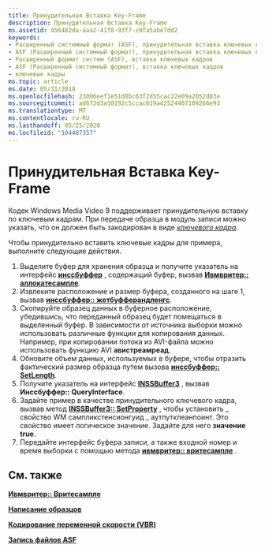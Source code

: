 ```yaml
---
title: Принудительная Вставка Key-Frame
description: Принудительная Вставка Key-Frame
ms.assetid: 456482da-aaa2-41f8-93f7-c0fa5abe7dd2
keywords:
- Расширенный системный формат (ASF), принудительная вставка ключевых кадров
- ASF (Расширенный системный формат), принудительная вставка ключевых кадров
- Расширенный формат систем (ASF), вставка ключевых кадров
- ASF (Расширенный системный формат), вставка ключевых кадров
- ключевые кадры
ms.topic: article
ms.date: 05/31/2018
ms.openlocfilehash: 23006eef1e51d8bc63f2d55cac22e09a2052d83e
ms.sourcegitcommit: ad672d3a10192c5ccac619ad2524407109266e93
ms.translationtype: MT
ms.contentlocale: ru-RU
ms.lasthandoff: 05/25/2020
ms.locfileid: "104487357"
---
```

# <a name="to-force-key-frame-insertion"></a>Принудительная Вставка Key-Frame

Кодек Windows Media Video 9 поддерживает принудительную вставку по ключевым кадрам. При передаче образца в модуль записи можно указать, что он должен быть закодирован в виде [*ключевого кадра*](wmformat-glossary.md).

Чтобы принудительно вставить ключевые кадры для примера, выполните следующие действия.

1.  Выделите буфер для хранения образца и получите указатель на интерфейс [**инссбуффер**](/previous-versions/windows/desktop/api/wmsbuffer/nn-wmsbuffer-inssbuffer) , содержащий буфер, вызвав [**Ивмвритер:: аллокатесампле**](/previous-versions/windows/desktop/api/Wmsdkidl/nf-wmsdkidl-iwmwriter-allocatesample).
2.  Извлеките расположение и размер буфера, созданного на шаге 1, вызвав [**инссбуффер:: жетбуфферандленгс**](/previous-versions/windows/desktop/api/Wmsbuffer/nf-wmsbuffer-inssbuffer-getbufferandlength).
3.  Скопируйте образец данных в буферное расположение, убедившись, что переданный образец будет помещаться в выделенный буфер. В зависимости от источника выборки можно использовать различные функции для копирования данных. Например, при копировании потока из AVI-файла можно использовать функцию AVI **авистреамреад**.
4.  Обновите объем данных, используемых в буфере, чтобы отразить фактический размер образца путем вызова [**инссбуффер:: SetLength**](/previous-versions/windows/desktop/api/Wmsbuffer/nf-wmsbuffer-inssbuffer-setlength).
5.  Получите указатель на интерфейс [**INSSBuffer3**](/previous-versions/windows/desktop/api/wmsbuffer/nn-wmsbuffer-inssbuffer3) , вызвав **Инссбуффер:: QueryInterface**.
6.  Задайте пример в качестве принудительного ключевого кадра, вызвав метод [**INSSBuffer3:: SetProperty**](/previous-versions/windows/desktop/api/Wmsbuffer/nf-wmsbuffer-inssbuffer3-setproperty) , чтобы установить \_ свойство WM сампликстенсионгуид \_ аутпутклеанпоинт. Это свойство имеет логическое значение. Задайте для него **значение true**.
7.  Передайте интерфейс буфера записи, а также входной номер и время выборки с помощью метода [**ивмвритер:: вритесампле**](/previous-versions/windows/desktop/api/Wmsdkidl/nf-wmsdkidl-iwmwriter-writesample) .

## <a name="related-topics"></a>См. также

<dl> <dt>

[**Ивмвритер:: Вритесампле**](/previous-versions/windows/desktop/api/Wmsdkidl/nf-wmsdkidl-iwmwriter-writesample)
</dt> <dt>

[**Написание образцов**](to-write-samples.md)
</dt> <dt>

[**Кодирование переменной скорости (VBR)**](variable-bit-rate--vbr--encoding.md)
</dt> <dt>

[**Запись файлов ASF**](writing-asf-files.md)
</dt> </dl>

 

 




